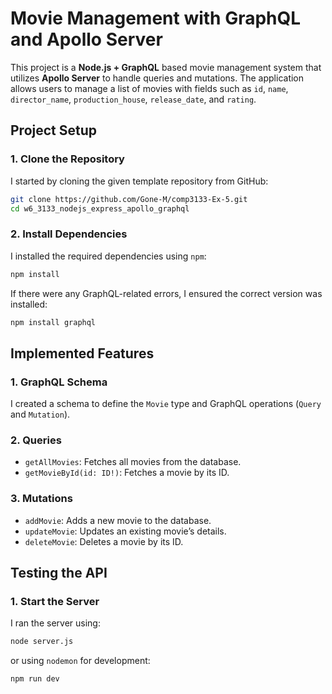 # Movie Management with GraphQL and Apollo Server

This project is a **Node.js + GraphQL** based movie management system that utilizes **Apollo Server** to handle queries and mutations. The application allows users to manage a list of movies with fields such as `id`, `name`, `director_name`, `production_house`, `release_date`, and `rating`.

## **Project Setup**

### **1. Clone the Repository**
I started by cloning the given template repository from GitHub:

```sh
git clone https://github.com/Gone-M/comp3133-Ex-5.git
cd w6_3133_nodejs_express_apollo_graphql
```

### **2. Install Dependencies**
I installed the required dependencies using `npm`:

```sh
npm install
```

If there were any GraphQL-related errors, I ensured the correct version was installed:

```sh
npm install graphql
```

## **Implemented Features**
### **1. GraphQL Schema**
I created a schema to define the `Movie` type and GraphQL operations (`Query` and `Mutation`).  

### **2. Queries**
- `getAllMovies`: Fetches all movies from the database.
- `getMovieById(id: ID!)`: Fetches a movie by its ID.

### **3. Mutations**
- `addMovie`: Adds a new movie to the database.
- `updateMovie`: Updates an existing movie’s details.
- `deleteMovie`: Deletes a movie by its ID.

## **Testing the API**
### **1. Start the Server**
I ran the server using:

```sh
node server.js
```
or using `nodemon` for development:

```sh
npm run dev
```
